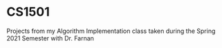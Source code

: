 # CS1501
Projects from my Algorithm Implementation class taken during the Spring 2021 Semester with Dr. Farnan
